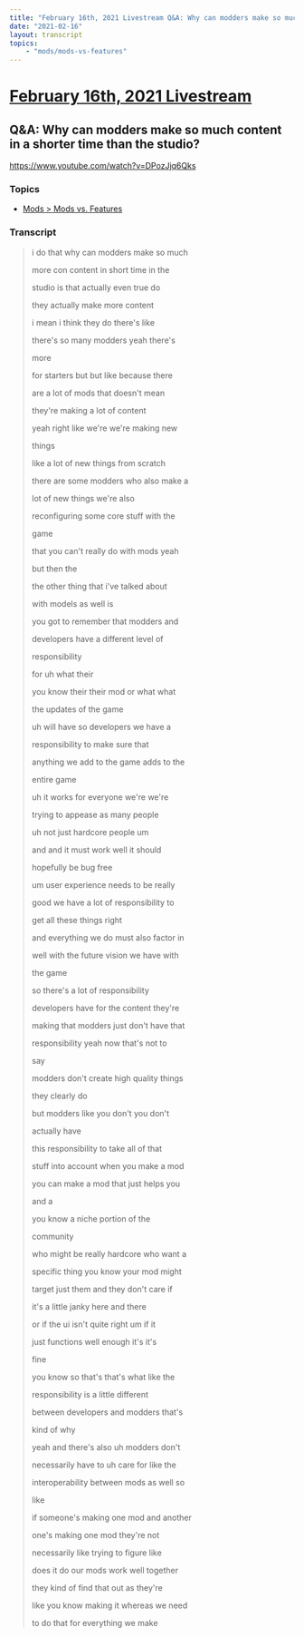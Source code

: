 ```yaml
---
title: "February 16th, 2021 Livestream Q&A: Why can modders make so much content in a shorter time than the studio?"
date: "2021-02-16"
layout: transcript
topics:
    - "mods/mods-vs-features"
---
```

# [February 16th, 2021 Livestream](../2021-02-16.md)
## Q&A: Why can modders make so much content in a shorter time than the studio?
https://www.youtube.com/watch?v=DPozJjq6Qks

### Topics
* [Mods > Mods vs. Features](../topics/mods/mods-vs-features.md)

### Transcript

> i do that why can modders make so much
>
> more con content in short time in the
>
> studio is that actually even true do
>
> they actually make more content
>
> i mean i think they do there's like
>
> there's so many modders yeah there's
>
> more
>
> for starters but but like because there
>
> are a lot of mods that doesn't mean
>
> they're making a lot of content
>
> yeah right like we're we're making new
>
> things
>
> like a lot of new things from scratch
>
> there are some modders who also make a
>
> lot of new things we're also
>
> reconfiguring some core stuff with the
>
> game
>
> that you can't really do with mods yeah
>
> but then the
>
> the other thing that i've talked about
>
> with models as well is
>
> you got to remember that modders and
>
> developers have a different level of
>
> responsibility
>
> for uh what their
>
> you know their their mod or what what
>
> the updates of the game
>
> uh will have so developers we have a
>
> responsibility to make sure that
>
> anything we add to the game adds to the
>
> entire game
>
> uh it works for everyone we're we're
>
> trying to appease as many people
>
> uh not just hardcore people um
>
> and and it must work well it should
>
> hopefully be bug free
>
> um user experience needs to be really
>
> good we have a lot of responsibility to
>
> get all these things right
>
> and everything we do must also factor in
>
> well with the future vision we have with
>
> the game
>
> so there's a lot of responsibility
>
> developers have for the content they're
>
> making that modders just don't have that
>
> responsibility yeah now that's not to
>
> say
>
> modders don't create high quality things
>
> they clearly do
>
> but modders like you don't you don't
>
> actually have
>
> this responsibility to take all of that
>
> stuff into account when you make a mod
>
> you can make a mod that just helps you
>
> and a
>
> you know a niche portion of the
>
> community
>
> who might be really hardcore who want a
>
> specific thing you know your mod might
>
> target just them and they don't care if
>
> it's a little janky here and there
>
> or if the ui isn't quite right um if it
>
> just functions well enough it's it's
>
> fine
>
> you know so that's that's what like the
>
> responsibility is a little different
>
> between developers and modders that's
>
> kind of why
>
> yeah and there's also uh modders don't
>
> necessarily have to uh care for like the
>
> interoperability between mods as well so
>
> like
>
> if someone's making one mod and another
>
> one's making one mod they're not
>
> necessarily like trying to figure like
>
> does it do our mods work well together
>
> they kind of find that out as they're
>
> like you know making it whereas we need
>
> to do that for everything we make
